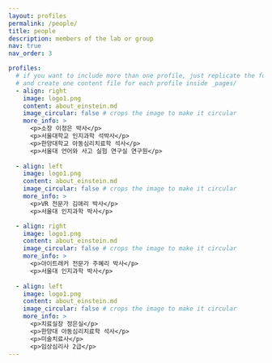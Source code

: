 ```yaml
---
layout: profiles
permalink: /people/
title: people
description: members of the lab or group
nav: true
nav_order: 3

profiles:
  # if you want to include more than one profile, just replicate the following block
  # and create one content file for each profile inside _pages/
  - align: right
    image: logo1.png
    content: about_einstein.md
    image_circular: false # crops the image to make it circular
    more_info: >
      <p>소장 이정은 박사</p>
      <p>서울대학교 인지과학 석박사</p>
      <p>한양대학교 아동심리치료학 석사</p>
      <p>서울대 언어와 사고 실험 연구실 연구원</p>
  
  - align: left
    image: logo1.png
    content: about_einstein.md
    image_circular: false # crops the image to make it circular
    more_info: >
      <p>VR 전문가 김애리 박사</p>
      <p>서울대 인지과학 박사</p>

  - align: right
    image: logo1.png
    content: about_einstein.md
    image_circular: false # crops the image to make it circular
    more_info: >
      <p>아이트래커 전문가 주혜리 박사</p>
      <p>서울대 인지과학 박사</p>
      
  - align: left
    image: logo1.png
    content: about_einstein.md
    image_circular: false # crops the image to make it circular
    more_info: >
      <p>치료실장 정은실</p>
      <p>한양대 아동심리치료학 석사</p>
      <p>미술치료사</p>
      <p>임상심리사 2급</p>
---
```

